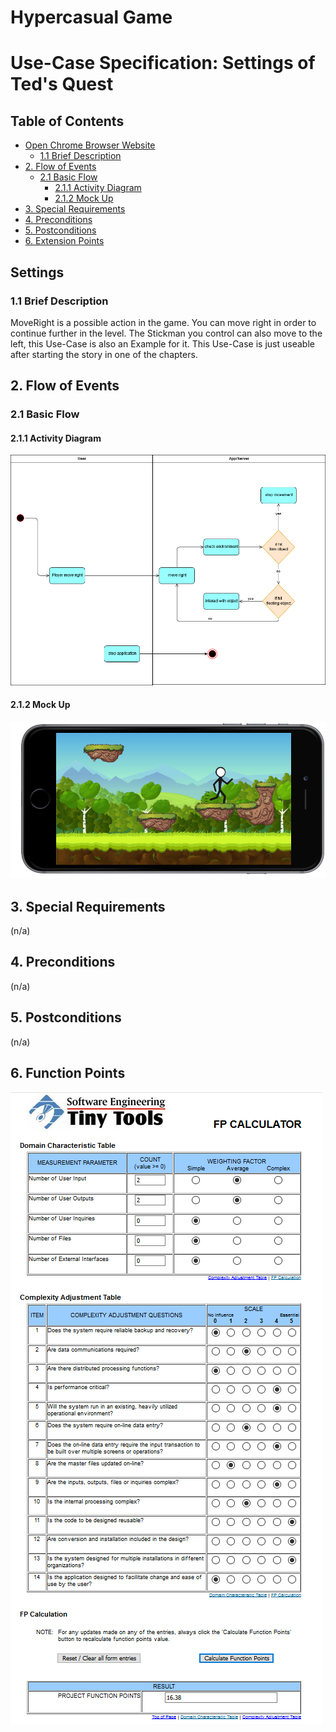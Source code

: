 # Hypercasual Game <!-- omit in toc -->

# Use-Case Specification: Settings of Ted's Quest <!-- omit in toc -->

## Table of Contents <!-- omit in toc -->
- [Open Chrome Browser Website](#Settings)
  - [1.1 Brief Description](#11-brief-description)
- [2. Flow of Events](#2-flow-of-events)
  - [2.1 Basic Flow](#21-basic-flow)
    - [2.1.1 Activity Diagram](#211-activity-diagram)
    - [2.1.2 Mock Up](#212-mock-up)
- [3. Special Requirements](#3-special-requirements)
- [4. Preconditions](#4-preconditions)
- [5. Postconditions](#5-postconditions)
- [6. Extension Points](#6-extension-points)


## Settings

### 1.1 Brief Description
MoveRight is a possible action in the game. You can move right in order to continue further in the level. 
The Stickman you control can also move to the left, this Use-Case is also an Example for it.
This Use-Case is just useable after starting the story in one of the chapters.
## 2. Flow of Events

### 2.1 Basic Flow

#### 2.1.1 Activity Diagram

![AD_Settings](./Activity_dia_moveright.png)

#### 2.1.2 Mock Up

![SH_Settings](./Screenshot_MoveRight.PNG)

## 3. Special Requirements

(n/a)

## 4. Preconditions

(n/a)

## 5. Postconditions

(n/a)

## 6. Function Points

![FP_Settings](../FunctionPoints/UC_MoveRight_Neu.PNG)
